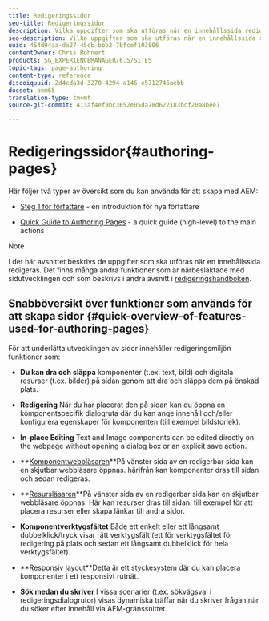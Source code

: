 ```yaml
---
title: Redigeringssidor
seo-title: Redigeringssidor
description: Vilka uppgifter som ska utföras när en innehållssida redigeras
seo-description: Vilka uppgifter som ska utföras när en innehållssida redigeras
uuid: 454d94aa-da27-45cb-bbb2-7bfcef103806
contentOwner: Chris Bohnert
products: SG_EXPERIENCEMANAGER/6.5/SITES
topic-tags: page-authoring
content-type: reference
discoiquuid: 2d4cda3d-3270-4294-a146-e5712746aebb
docset: aem65
translation-type: tm+mt
source-git-commit: 413af4ef9bc3652e05da78d622183bcf20a8bee7

---
```



# Redigeringssidor{#authoring-pages}

Här följer två typer av översikt som du kan använda för att skapa med AEM:

* [Steg 1 för författare](/help/sites-authoring/first-steps.md) - en introduktion för nya författare

* [Quick Guide to Authoring Pages](/help/sites-authoring/qg-page-authoring.md) - a quick guide (high-level) to the main actions

>[!NOTE]
>
>I det här avsnittet beskrivs de uppgifter som ska utföras när en innehållssida redigeras. Det finns många andra funktioner som är närbesläktade med sidutvecklingen och som beskrivs i andra avsnitt i [redigeringshandboken](/help/sites-authoring/home.md).

## Snabböversikt över funktioner som används för att skapa sidor {#quick-overview-of-features-used-for-authoring-pages}

För att underlätta utvecklingen av sidor innehåller redigeringsmiljön funktioner som:

* **Du kan dra och släppa** komponenter (t.ex. text, bild) och digitala resurser (t.ex. bilder) på sidan genom att dra och släppa dem på önskad plats.

* **Redigering** När du har placerat den på sidan kan du öppna en komponentspecifik dialogruta där du kan ange innehåll och/eller konfigurera egenskaper för komponenten (till exempel bildstorlek).

* **In-place Editing** Text and Image components can be edited directly on the webpage without opening a dialog box or an explicit save action.

* **[Komponentwebbläsaren](/help/sites-authoring/author-environment-tools.md#componentsbrowsertouchoptimizedui)**På vänster sida av en redigerbar sida kan en skjutbar webbläsare öppnas. härifrån kan komponenter dras till sidan och sedan redigeras.

* **[Resursläsaren](/help/sites-authoring/author-environment-tools.md#assetsbrowsertouchoptimizedui)**På vänster sida av en redigerbar sida kan en skjutbar webbläsare öppnas. Här kan resurser dras till sidan. till exempel för att placera resurser eller skapa länkar till andra sidor.

* **Komponentverktygsfältet** Både ett enkelt eller ett långsamt dubbelklick/tryck visar rätt verktygsfält (ett för verktygsfältet för redigering på plats och sedan ett långsamt dubbelklick för hela verktygsfältet).

* **[Responsiv layout](/help/sites-authoring/responsive-layout.md)**Detta är ett styckesystem där du kan placera komponenter i ett responsivt rutnät.

* **Sök medan du skriver** I vissa scenarier (t.ex. sökvägsval i redigeringsdialogrutor) visas dynamiska träffar när du skriver frågan när du söker efter innehåll via AEM-gränssnittet.

